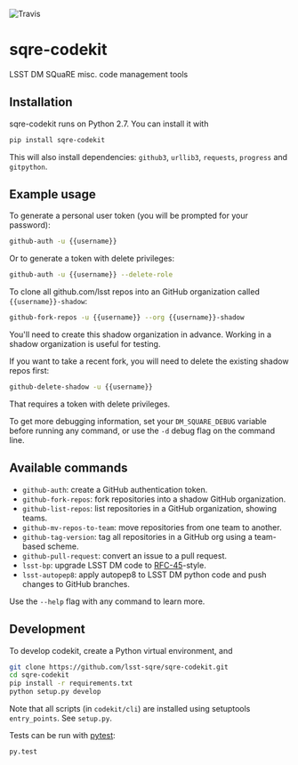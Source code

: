 ![Travis](https://img.shields.io/travis/lsst-sqre/sqre-codekit.svg)

# sqre-codekit

LSST DM SQuaRE misc. code management tools

## Installation

sqre-codekit runs on Python 2.7. You can install it with

```bash
pip install sqre-codekit
```

This will also install dependencies: `github3`, `urllib3`, `requests`, `progress` and `gitpython`.

## Example usage

To generate a personal user token (you will be prompted for your password):

```bash
github-auth -u {{username}}
```

Or to generate a token with delete privileges:

```bash
github-auth -u {{username}} --delete-role
```

To clone all github.com/lsst repos into an GitHub organization called `{{username}}-shadow`:

```bash
github-fork-repos -u {{username}} --org {{username}}-shadow
```
    
You'll need to create this shadow organization in advance. Working in a shadow organization is useful for testing.

If you want to take a recent fork, you will need to delete the existing shadow repos first:

```bash
github-delete-shadow -u {{username}}
```

That requires a token with delete privileges. 

To get more debugging information, set your `DM_SQUARE_DEBUG` variable before running any command, or use the `-d` debug flag on the command line.

## Available commands

- `github-auth`: create a GitHub authentication token.
- `github-fork-repos`: fork repositories into a shadow GitHub organization.
- `github-list-repos`: list repositories in a GitHub organization, showing teams.
- `github-mv-repos-to-team`: move repositories from one team to another.
- `github-tag-version`: tag all repositories in a GitHub org using a team-based scheme.
- `github-pull-request`: convert an issue to a pull request.
- `lsst-bp`: upgrade LSST DM code to [RFC-45](https://jira.lsstcorp.org/browse/RFC-45)-style.
- `lsst-autopep8`: apply autopep8 to LSST DM python code and push changes to GitHub branches.

Use the `--help` flag with any command to learn more.

## Development

To develop codekit, create a Python virtual environment, and

```bash
git clone https://github.com/lsst-sqre/sqre-codekit.git
cd sqre-codekit
pip install -r requirements.txt
python setup.py develop
```

Note that all scripts (in `codekit/cli`) are installed using setuptools `entry_points`. See `setup.py`.

Tests can be run with [pytest](http://pytest.org/latest/):

```bash
py.test
```
